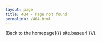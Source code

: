 ```yaml
---
layout: page
title: 404 - Page not found
permalink: /404.html
---
```


[Back to the homepage]({{ site.baseurl }}/).

